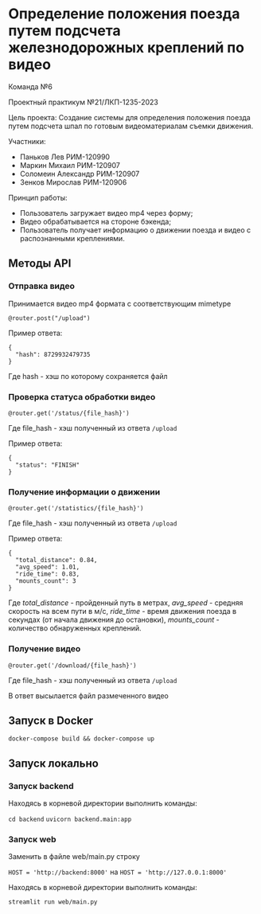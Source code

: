 # Определение положения поезда путем подсчета железнодорожных креплений по видео

Команда №6

Проектный практикум №21/ЛКП-1235-2023

Цель проекта: Создание системы для определения положения поезда путем подсчета шпал по готовым видеоматериалам съемки движения.

Участники:
* Паньков Лев РИМ-120990
* Маркин Михаил РИМ-120907
* Соломеин Александр РИМ-120907
* Зенков Мирослав РИМ-120906

Принцип работы:
* Пользователь загружает видео mp4 через форму;
* Видео обрабатывается на стороне бэкенда;
* Пользователь получает информацию о движении поезда и видео с распознанными креплениями.

## Методы API

### Отправка видео 

Принимается видео mp4 формата с соответствующим mimetype

`@router.post("/upload")`

Пример ответа:
```  
{
  "hash": 8729932479735
}
``` 
Где hash - хэш по которому сохраняется файл

### Проверка статуса обработки видео

`@router.get('/status/{file_hash}')`

Где file_hash - хэш полученный из ответа `/upload`

Пример ответа:
```  
{
  "status": "FINISH"
}
```

### Получение информации о движении

`@router.get('/statistics/{file_hash}')`

Где file_hash - хэш полученный из ответа `/upload`

Пример ответа:
```  
{
  "total_distance": 0.84,
  "avg_speed": 1.01,
  "ride_time": 0.83,
  "mounts_count": 3
}
```
Где _total_distance_ - пройденный путь в метрах, 
_avg_speed_ - средняя скорость на всем пути в м/с, 
_ride_time_ - время движения поезда в секундах (от начала движения до остановки),
_mounts_count_ - количество обнаруженных креплений.

### Получение видео

`@router.get('/download/{file_hash}')`

Где file_hash - хэш полученный из ответа `/upload`

В ответ высылается файл размеченного видео

## Запуск в Docker

`docker-compose build && docker-compose up`

## Запуск локально

### Запуск backend

Находясь в корневой директории выполнить команды:

`cd backend`
`uvicorn backend.main:app`

### Запуск web

Заменить в файле web/main.py строку

`HOST = 'http://backend:8000'` на `HOST = 'http://127.0.0.1:8000'`

Находясь в корневой директории выполнить команды:

`streamlit run web/main.py`